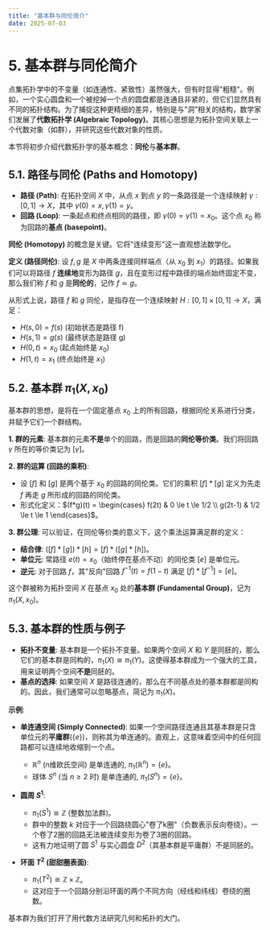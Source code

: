 ```yaml
---
title: "基本群与同伦简介"
date: 2025-07-03
---
```


# 5. 基本群与同伦简介

点集拓扑学中的不变量（如连通性、紧致性）虽然强大，但有时显得"粗糙"。例如，一个实心圆盘和一个被挖掉一个点的圆盘都是连通且非紧的，但它们显然具有不同的拓扑结构。为了捕捉这种更精细的差异，特别是与"洞"相关的结构，数学家们发展了**代数拓扑学 (Algebraic Topology)**。其核心思想是为拓扑空间关联上一个代数对象（如群），并研究这些代数对象的性质。

本节将初步介绍代数拓扑学的基本概念：**同伦**与**基本群**。

## 5.1. 路径与同伦 (Paths and Homotopy)

-   **路径 (Path)**: 在拓扑空间 $X$ 中，从点 $x$ 到点 $y$ 的一条路径是一个连续映射 $\gamma: [0, 1] \to X$，其中 $\gamma(0) = x, \gamma(1) = y$。
-   **回路 (Loop)**: 一条起点和终点相同的路径，即 $\gamma(0) = \gamma(1) = x_0$。这个点 $x_0$ 称为回路的**基点 (basepoint)**。

**同伦 (Homotopy)** 的概念是关键。它将"连续变形"这一直观想法数学化。

**定义 (路径同伦)**:
设 $f, g$ 是 $X$ 中两条连接同样端点（从 $x_0$ 到 $x_1$）的路径。如果我们可以将路径 $f$ **连续地**变形为路径 $g$，且在变形过程中路径的端点始终固定不变，那么我们称 $f$ 和 $g$ 是**同伦的**，记作 $f \simeq g$。

从形式上说，路径 $f$ 和 $g$ 同伦，是指存在一个连续映射 $H: [0, 1] \times [0, 1] \to X$，满足：
-   $H(s, 0) = f(s)$  (初始状态是路径 f)
-   $H(s, 1) = g(s)$  (最终状态是路径 g)
-   $H(0, t) = x_0$  (起点始终是 $x_0$)
-   $H(1, t) = x_1$  (终点始终是 $x_1$)

## 5.2. 基本群 $\pi_1(X, x_0)$

基本群的思想，是将在一个固定基点 $x_0$ 上的所有回路，根据同伦关系进行分类，并赋予它们一个群结构。

**1. 群的元素**:
基本群的元素**不是**单个的回路，而是回路的**同伦等价类**。我们将回路 $\gamma$ 所在的等价类记为 $[\gamma]$。

**2. 群的运算 (回路的乘积)**:
-   设 $[f]$ 和 $[g]$ 是两个基于 $x_0$ 的回路的同伦类。它们的乘积 $[f] * [g]$ 定义为先走 $f$ 再走 $g$ 所形成的回路的同伦类。
-   形式化定义：$(f*g)(t) = \begin{cases} f(2t) & 0 \le t \le 1/2 \\ g(2t-1) & 1/2 \le t \le 1 \end{cases}$。

**3. 群公理**:
可以验证，在同伦等价类的意义下，这个乘法运算满足群的定义：
-   **结合律**: $([f]*[g])*[h] = [f]*([g]*[h])$。
-   **单位元**: 常路径 $e(t) = x_0$（始终停在基点不动）的同伦类 $[e]$ 是单位元。
-   **逆元**: 对于回路 $f$，其"反向"回路 $f^{-1}(t) = f(1-t)$ 满足 $[f] * [f^{-1}] = [e]$。

这个群被称为拓扑空间 $X$ 在基点 $x_0$ 处的**基本群 (Fundamental Group)**，记为 $\pi_1(X, x_0)$。

## 5.3. 基本群的性质与例子

-   **拓扑不变量**: 基本群是一个拓扑不变量。如果两个空间 $X$ 和 $Y$ 是同胚的，那么它们的基本群是同构的，$\pi_1(X) \cong \pi_1(Y)$。这使得基本群成为一个强大的工具，用来证明两个空间**不是**同胚的。
-   **基点的选择**: 如果空间 $X$ 是路径连通的，那么在不同基点处的基本群都是同构的。因此，我们通常可以忽略基点，简记为 $\pi_1(X)$。

**示例**:
-   **单连通空间 (Simply Connected)**: 如果一个空间路径连通且其基本群是只含单位元的**平庸群**($\{e\}$)，则称其为单连通的。直观上，这意味着空间中的任何回路都可以连续地收缩到一个点。
    -   $\mathbb{R}^n$ (n维欧氏空间) 是单连通的, $\pi_1(\mathbb{R}^n) = \{e\}$。
    -   球体 $S^n$ (当 $n \ge 2$ 时) 是单连通的, $\pi_1(S^n) = \{e\}$。

-   **圆周 $S^1$**:
    -   $\pi_1(S^1) \cong \mathbb{Z}$ (整数加法群)。
    -   群中的整数 $k$ 对应于一个回路绕圆心"卷了k圈"（负数表示反向卷绕）。一个卷了2圈的回路无法被连续变形为卷了3圈的回路。
    -   这有力地证明了圆 $S^1$ 与实心圆盘 $D^2$（其基本群是平庸群）不是同胚的。

-   **环面 $T^2$ (甜甜圈表面)**:
    -   $\pi_1(T^2) \cong \mathbb{Z} \times \mathbb{Z}$。
    -   这对应于一个回路分别沿环面的两个不同方向（经线和纬线）卷绕的圈数。

基本群为我们打开了用代数方法研究几何和拓扑的大门。 